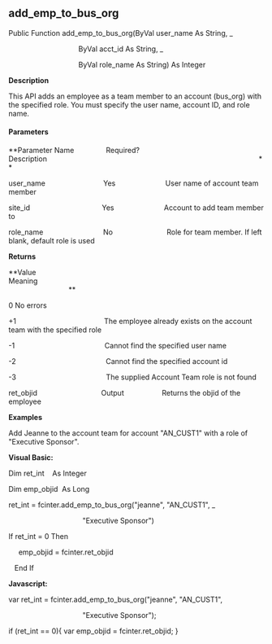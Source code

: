add_emp_to_bus_org
----------------------

Public Function add_emp_to_bus_org(ByVal user_name As String, _

                                   ByVal acct_id As String, _

                                   ByVal role_name As String) As Integer

**Description**

This API adds an employee as a team member to an account (bus_org) with the specified role. You must specify the user name, account ID, and role name.

#### Parameters
**Parameter Name                Required?             Description                                                                                                          **

user_name                             Yes                         User name of account team member

site_id                                    Yes                         Account to add team member to

role_name                              No                           Role for team member. If left blank, default role is used

**Returns**

**Value                                     Meaning                                                                                                                                               **

0 No errors

+1                                            The employee already exists on the account team with the specified role

-1                                             Cannot find the specified user name

-2                                             Cannot find the specified account id

-3                                             The supplied Account Team role is not found

ret_objid                                Output                   Returns the objid of the employee

**Examples**

 Add Jeanne to the account team for account "AN_CUST1" with a role of "Executive Sponsor".

**Visual Basic:**

Dim ret_int    As Integer

Dim emp_objid  As Long

ret_int = fcinter.add_emp_to_bus_org("jeanne", "AN_CUST1", _

                                     "Executive Sponsor")

 If ret_int = 0 Then

     emp_objid = fcinter.ret_objid

   End If

**Javascript:**

var ret_int = fcinter.add_emp_to_bus_org("jeanne", "AN_CUST1",

                                     "Executive Sponsor");

 if (ret_int == 0){ var emp_objid = fcinter.ret_objid; }